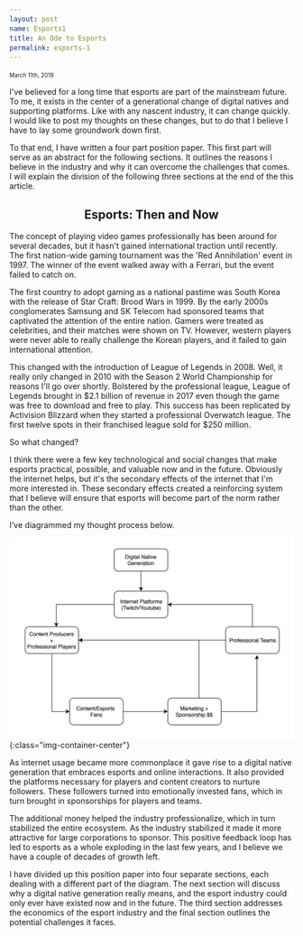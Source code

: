 ```yaml
---
layout: post
name: Esports1
title: An Ode to Esports
permalink: esports-1
---
```


<span style="font-size: 10px">March 11th, 2019</span>

I've believed for a long time that esports are part of the mainstream future. To me, it exists in the center of a generational change of digital natives and supporting platforms. Like with any nascent industry, it can change quickly. I would like to post my thoughts on these changes, but to do that I believe I have to lay some groundwork down first. 

To that end, I have written a four part position paper. This first part will serve as an abstract for the following sections. It outlines the reasons I believe in the industry and why it can overcome the challenges that comes. I will explain the division of the following three sections at the end of the this article. 

<h2 align="center">Esports: Then and Now</h2>

The concept of playing video games professionally has been around for several decades, but it hasn't gained international traction until recently. The first nation-wide gaming tournament was the 'Red Annihilation' event in 1997. The winner of the event walked away with a Ferrari, but the event failed to catch on.


The first country to adopt gaming as a national pastime was South Korea with the release of Star Craft: Brood Wars in 1999. By the early 2000s conglomerates Samsung and SK Telecom had sponsored teams that captivated the attention of the entire nation. Gamers were treated as celebrities, and their matches were shown on TV. However, western players were never able to really challenge the Korean players, and it failed to gain international attention.


This changed with the introduction of League of Legends in 2008. Well, it really only changed in 2010 with the Season 2 World Championship for reasons I'll go over shortly. Bolstered by the professional league, League of Legends brought in $2.1 billion of revenue in 2017 even though the game was free to download and free to play. This success has been replicated by Activision Blizzard when they started a professional Overwatch league. The first twelve spots in their franchised league sold for $250 million. 


So what changed?


I think there were a few key technological and social changes that make esports practical, possible, and valuable now and in the future. Obviously the internet helps, but it's the secondary effects of the internet that I'm more interested in. These secondary effects created a reinforcing system that I believe will ensure that esports will become part of the norm rather than the other. 


I’ve diagrammed my thought process below.

![](/e_diagram.png){:class="img-container-center"}

As internet usage became more commonplace it gave rise to a digital native generation that embraces esports and online interactions. It also provided the platforms necessary for players and content creators to nurture followers. These followers turned into emotionally invested fans, which in turn brought in sponsorships for players and teams. 


The additional money helped the industry professionalize, which in turn stabilized the entire ecosystem. As the industry stabilized it made it more attractive for large corporations to sponsor. This positive feedback loop has led to esports as a whole exploding in the last few years, and I believe we have a couple of decades of growth left.


I have divided up this position paper into four separate sections, each dealing with a different part of the diagram. The next section will discuss why a digital native generation really means, and the esport industry could only ever have existed now and in the future. The third section addresses the economics of the esport industry and the final section outlines the potential challenges it faces. 